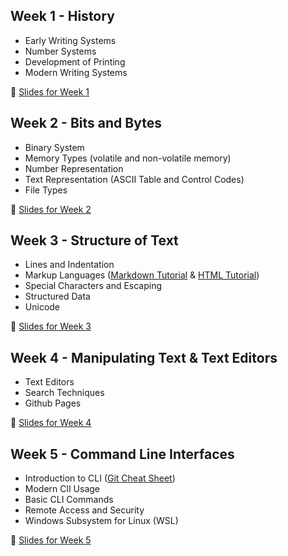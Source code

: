 ## Week 1 - History
- Early Writing Systems
- Number Systems
- Development of Printing
- Modern Writing Systems
  
📌 [Slides for Week 1](https://docs.google.com/presentation/d/1iZOsxzKZx8qhsOrXArxFmZ8gGGxtJgCmp3OSMO0eQ8Y/edit#slide=id.g3289fbbce38_0_235)

## Week 2 - Bits and Bytes
- Binary System 
- Memory Types (volatile and non-volatile memory)
- Number Representation
- Text Representation (ASCII Table and Control Codes)
- File Types

:pushpin: [Slides for Week 2](https://docs.google.com/presentation/d/1ZtMsPJXCIrFrxau5VNhNpg_BgzF8ITMLNfLcIL12qtE/edit)

## Week 3 - Structure of Text
- Lines and Indentation
- Markup Languages ([Markdown Tutorial](https://docs.github.com/en/get-started/writing-on-github/getting-started-with-writing-and-formatting-on-github/basic-writing-and-formatting-syntax) & [HTML Tutorial](https://www.geeksforgeeks.org/html-tutorial/))
- Special Characters and Escaping
- Structured Data
- Unicode

:pushpin: [Slides for Week 3](https://docs.google.com/presentation/d/1qahZAC12o-T_O2eYEnz4lDeA-PDAoKro5qFIkeCjRCY/edit)

## Week 4 - Manipulating Text & Text Editors
- Text Editors
- Search Techniques
- Github Pages

:pushpin: [Slides for Week 4](https://docs.google.com/presentation/d/1u0fSAtLD7axf5IAe2K6jokRmLhLiTnMk-nF6wB1GCIk/edit#slide=id.g32926b93eeb_0_73)

## Week 5 - Command Line Interfaces
- Introduction to CLI ([Git Cheat Sheet](https://education.github.com/git-cheat-sheet-education.pdf))
- Modern ClI Usage
- Basic CLI Commands
- Remote Access and Security
- Windows Subsystem for Linux (WSL)
  
:pushpin: [Slides for Week 5](https://docs.google.com/presentation/d/1imnhF79NJak6mrT3HBVRusLjaFWo_duKI5ys6CdlhCY/edit#slide=id.g32926b93eeb_0_73)

